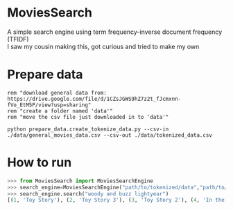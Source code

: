 # MoviesSearch
A simple search engine using term frequency-inverse document frequency (TFIDF)<br />
I saw my cousin making this, got curious and tried to make my own

# Prepare data
  ```
  rem "download general data from:  https://drive.google.com/file/d/1CZsJGWS9hZ7z2t_fJcmxnn-fVo_EtM5P/view?usp=sharing"
  rem "create a folder named 'data'"
  rem "move the csv file just downloaded in to 'data'"
  
  python prepare_data.create_tokenize_data.py --csv-in ./data/general_movies_data.csv --csv-out ./data/tokenized_data.csv
  ```

# How to run
```python
>>> from MoviesSearch import MoviesSearchEngine
>>> search_engine=MoviesSearchEngine("path/to/tokenized/data","path/to/general/data")
>>> search_engine.search("woody and buzz lightyear")
[(1, 'Toy Story'), (2, 'Toy Story 3'), (3, 'Toy Story 2'), (4, 'In the Shadow of the Moon'), (5, 'For Your Consideration')]
```
